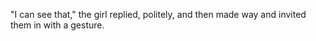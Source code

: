"I can see that," the girl replied, politely, and then made way and invited them in with a gesture.

